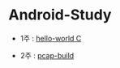 # Android-Study

- 1주 : [hello-world C](https://github.com/ParkHoHo/Android-Study/tree/main/compile-set)

- 2주 : [pcap-build](https://github.com/ParkHoHo/Android-Study/tree/main/pcap-build)